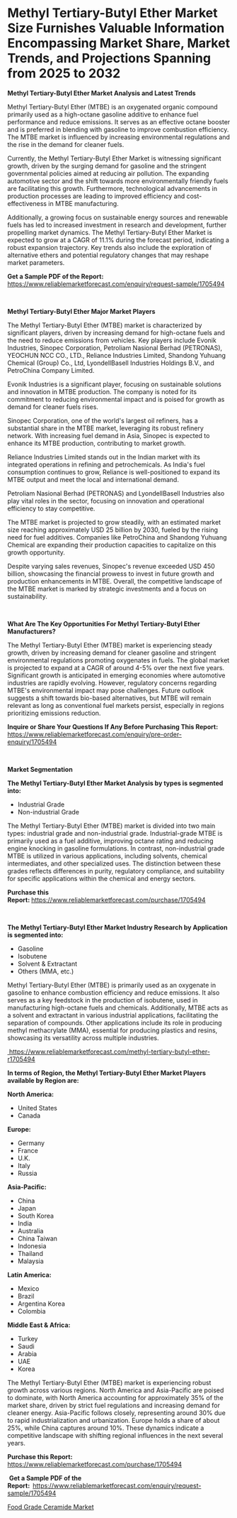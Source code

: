 <p><h1>Methyl Tertiary-Butyl Ether Market Size Furnishes Valuable Information Encompassing Market Share, Market Trends, and Projections Spanning from 2025 to 2032</h1></p><p><strong>Methyl Tertiary-Butyl Ether Market Analysis and Latest Trends</strong></p>
<p><p>Methyl Tertiary-Butyl Ether (MTBE) is an oxygenated organic compound primarily used as a high-octane gasoline additive to enhance fuel performance and reduce emissions. It serves as an effective octane booster and is preferred in blending with gasoline to improve combustion efficiency. The MTBE market is influenced by increasing environmental regulations and the rise in the demand for cleaner fuels.</p><p>Currently, the Methyl Tertiary-Butyl Ether Market is witnessing significant growth, driven by the surging demand for gasoline and the stringent governmental policies aimed at reducing air pollution. The expanding automotive sector and the shift towards more environmentally friendly fuels are facilitating this growth. Furthermore, technological advancements in production processes are leading to improved efficiency and cost-effectiveness in MTBE manufacturing.</p><p>Additionally, a growing focus on sustainable energy sources and renewable fuels has led to increased investment in research and development, further propelling market dynamics. The Methyl Tertiary-Butyl Ether Market is expected to grow at a CAGR of 11.1% during the forecast period, indicating a robust expansion trajectory. Key trends also include the exploration of alternative ethers and potential regulatory changes that may reshape market parameters.</p></p>
<p><strong>Get a Sample PDF of the Report:&nbsp;</strong> <a href="https://www.reliablemarketforecast.com/enquiry/request-sample/1705494?utm_campaign=2315&utm_medium=2&utm_source=Github&utm_content=ia&utm_term=27032025&utm_id=methyl-tertiary-butyl-ether">https://www.reliablemarketforecast.com/enquiry/request-sample/1705494</a></p>
<p>&nbsp;</p>
<p><strong>Methyl Tertiary-Butyl Ether Major Market Players</strong></p>
<p><p>The Methyl Tertiary-Butyl Ether (MTBE) market is characterized by significant players, driven by increasing demand for high-octane fuels and the need to reduce emissions from vehicles. Key players include Evonik Industries, Sinopec Corporation, Petroliam Nasional Berhad (PETRONAS), YEOCHUN NCC CO., LTD., Reliance Industries Limited, Shandong Yuhuang Chemical (Group) Co., Ltd, LyondellBasell Industries Holdings B.V., and PetroChina Company Limited.</p><p>Evonik Industries is a significant player, focusing on sustainable solutions and innovation in MTBE production. The company is noted for its commitment to reducing environmental impact and is poised for growth as demand for cleaner fuels rises.</p><p>Sinopec Corporation, one of the world's largest oil refiners, has a substantial share in the MTBE market, leveraging its robust refinery network. With increasing fuel demand in Asia, Sinopec is expected to enhance its MTBE production, contributing to market growth.</p><p>Reliance Industries Limited stands out in the Indian market with its integrated operations in refining and petrochemicals. As India's fuel consumption continues to grow, Reliance is well-positioned to expand its MTBE output and meet the local and international demand.</p><p>Petroliam Nasional Berhad (PETRONAS) and LyondellBasell Industries also play vital roles in the sector, focusing on innovation and operational efficiency to stay competitive.</p><p>The MTBE market is projected to grow steadily, with an estimated market size reaching approximately USD 25 billion by 2030, fueled by the rising need for fuel additives. Companies like PetroChina and Shandong Yuhuang Chemical are expanding their production capacities to capitalize on this growth opportunity.</p><p>Despite varying sales revenues, Sinopec's revenue exceeded USD 450 billion, showcasing the financial prowess to invest in future growth and production enhancements in MTBE. Overall, the competitive landscape of the MTBE market is marked by strategic investments and a focus on sustainability.</p></p>
<p>&nbsp;</p>
<p><strong>What Are The Key Opportunities For Methyl Tertiary-Butyl Ether Manufacturers?</strong></p>
<p><p>The Methyl Tertiary-Butyl Ether (MTBE) market is experiencing steady growth, driven by increasing demand for cleaner gasoline and stringent environmental regulations promoting oxygenates in fuels. The global market is projected to expand at a CAGR of around 4-5% over the next five years. Significant growth is anticipated in emerging economies where automotive industries are rapidly evolving. However, regulatory concerns regarding MTBE's environmental impact may pose challenges. Future outlook suggests a shift towards bio-based alternatives, but MTBE will remain relevant as long as conventional fuel markets persist, especially in regions prioritizing emissions reduction.</p></p>
<p><strong>Inquire or Share Your Questions If Any Before Purchasing This Report:</strong> <a href="https://www.reliablemarketforecast.com/enquiry/pre-order-enquiry/1705494?utm_campaign=2315&utm_medium=2&utm_source=Github&utm_content=ia&utm_term=27032025&utm_id=methyl-tertiary-butyl-ether">https://www.reliablemarketforecast.com/enquiry/pre-order-enquiry/1705494</a></p>
<p>&nbsp;</p>
<p><strong>Market Segmentation</strong></p>
<p><strong>The Methyl Tertiary-Butyl Ether Market Analysis by types is segmented into:</strong></p>
<p><ul><li>Industrial Grade</li><li>Non-industrial Grade</li></ul></p>
<p><p>The Methyl Tertiary-Butyl Ether (MTBE) market is divided into two main types: industrial grade and non-industrial grade. Industrial-grade MTBE is primarily used as a fuel additive, improving octane rating and reducing engine knocking in gasoline formulations. In contrast, non-industrial grade MTBE is utilized in various applications, including solvents, chemical intermediates, and other specialized uses. The distinction between these grades reflects differences in purity, regulatory compliance, and suitability for specific applications within the chemical and energy sectors.</p></p>
<p><strong>Purchase this Report:&nbsp;</strong><a href="https://www.reliablemarketforecast.com/purchase/1705494?utm_campaign=2315&utm_medium=2&utm_source=Github&utm_content=ia&utm_term=27032025&utm_id=methyl-tertiary-butyl-ether">https://www.reliablemarketforecast.com/purchase/1705494</a></p>
<p>&nbsp;</p>
<p><strong>The Methyl Tertiary-Butyl Ether Market Industry Research by Application is segmented into:</strong></p>
<p><ul><li>Gasoline</li><li>Isobutene</li><li>Solvent & Extractant</li><li>Others (MMA, etc.)</li></ul></p>
<p><p>Methyl Tertiary-Butyl Ether (MTBE) is primarily used as an oxygenate in gasoline to enhance combustion efficiency and reduce emissions. It also serves as a key feedstock in the production of isobutene, used in manufacturing high-octane fuels and chemicals. Additionally, MTBE acts as a solvent and extractant in various industrial applications, facilitating the separation of compounds. Other applications include its role in producing methyl methacrylate (MMA), essential for producing plastics and resins, showcasing its versatility across multiple industries.</p></p>
<p><a href="https://www.reliablemarketforecast.com/methyl-tertiary-butyl-ether-r1705494?utm_campaign=2315&utm_medium=2&utm_source=Github&utm_content=ia&utm_term=27032025&utm_id=methyl-tertiary-butyl-ether">&nbsp;https://www.reliablemarketforecast.com/methyl-tertiary-butyl-ether-r1705494</a></p>
<p><strong>In terms of Region, the Methyl Tertiary-Butyl Ether Market Players available by Region are:</strong></p>
<p>
    <p> <strong> North America: </strong>
        <ul>
            <li>United States</li>
            <li>Canada</li>
        </ul>
        </p> 
    <p> <strong> Europe: </strong>
        <ul>
            <li>Germany</li>
            <li>France</li>
            <li>U.K.</li>
            <li>Italy</li>
            <li>Russia</li>
        </ul>
        </p> 
    <p> <strong> Asia-Pacific: </strong>
        <ul>
            <li>China</li>
            <li>Japan</li>
            <li>South Korea</li>
            <li>India</li>
            <li>Australia</li>
            <li>China Taiwan</li>
            <li>Indonesia</li>
            <li>Thailand</li>
            <li>Malaysia</li>
        </ul>
        </p> 
    <p> <strong> Latin America: </strong>
        <ul>
            <li>Mexico</li>
            <li>Brazil</li>
            <li>Argentina Korea</li>
            <li>Colombia</li>
        </ul>
        </p> 
    <p> <strong> Middle East & Africa: </strong>
        <ul>
            <li>Turkey</li>
            <li>Saudi</li>
            <li>Arabia</li>
            <li>UAE</li>
            <li>Korea</li>
        </ul>
    </p>
    </p>
<p><p>The Methyl Tertiary-Butyl Ether (MTBE) market is experiencing robust growth across various regions. North America and Asia-Pacific are poised to dominate, with North America accounting for approximately 35% of the market share, driven by strict fuel regulations and increasing demand for cleaner energy. Asia-Pacific follows closely, representing around 30% due to rapid industrialization and urbanization. Europe holds a share of about 25%, while China captures around 10%. These dynamics indicate a competitive landscape with shifting regional influences in the next several years.</p></p>
<p><strong>Purchase this Report: </strong><a href="https://www.reliablemarketforecast.com/purchase/1705494?utm_campaign=2315&utm_medium=2&utm_source=Github&utm_content=ia&utm_term=27032025&utm_id=methyl-tertiary-butyl-ether">https://www.reliablemarketforecast.com/purchase/1705494</a></p>
<p>&nbsp;<strong>Get a Sample PDF of the Report:&nbsp;&nbsp;</strong><a href="https://www.reliablemarketforecast.com/enquiry/request-sample/1705494?utm_campaign=2315&utm_medium=2&utm_source=Github&utm_content=ia&utm_term=27032025&utm_id=methyl-tertiary-butyl-ether">https://www.reliablemarketforecast.com/enquiry/request-sample/1705494</a></p>
<p><strong></strong></p>
<p><p><a href="https://github.com/jensanohishi/Market-Research-Report-List-1/blob/main/food-grade-ceramide-market.md?utm_campaign=2315&utm_medium=2&utm_source=Github&utm_content=ia&utm_term=27032025&utm_id=methyl-tertiary-butyl-ether">Food Grade Ceramide Market</a></p></p>